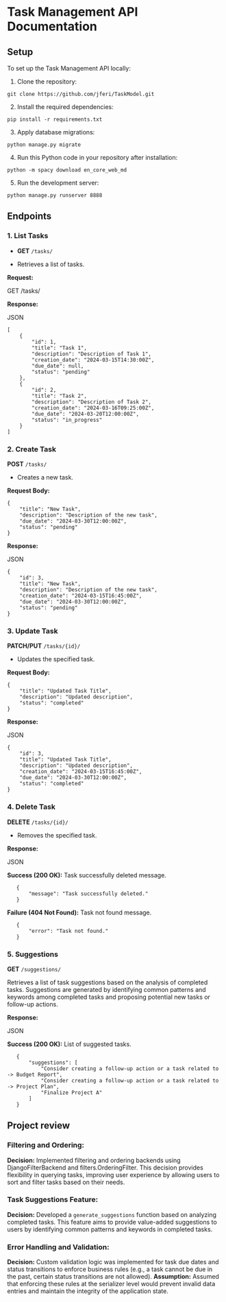 
# Task Management API Documentation

## Setup

To set up the Task Management API locally:

1. Clone the repository:

`git clone https://github.com/jferi/TaskModel.git`

2. Install the required dependencies:

`pip install -r requirements.txt`

3. Apply database migrations:

`python manage.py migrate`

4. Run this Python code in your repository after installation:

`python -m spacy download en_core_web_md`

5. Run the development server:

`python manage.py runserver 8888`




## Endpoints

### 1. List Tasks

- **GET** `/tasks/`

- Retrieves a list of tasks.

**Request:**

GET /tasks/

**Response:**

 JSON
 
    [
        {
            "id": 1,
            "title": "Task 1",
            "description": "Description of Task 1",
            "creation_date": "2024-03-15T14:30:00Z",
            "due_date": null,
            "status": "pending"
        },
        {
            "id": 2,
            "title": "Task 2",
            "description": "Description of Task 2",
            "creation_date": "2024-03-16T09:25:00Z",
            "due_date": "2024-03-20T12:00:00Z",
            "status": "in_progress"
        }
    ]


### 2. Create Task

**POST** `/tasks/`

- Creates a new task.

**Request Body:**



```
{
    "title": "New Task",
    "description": "Description of the new task",
    "due_date": "2024-03-30T12:00:00Z",
    "status": "pending"
}
```

**Response:**

JSON
```
{
	"id": 3,
	"title": "New Task",
	"description": "Description of the new task",
	"creation_date": "2024-03-15T16:45:00Z",
	"due_date": "2024-03-30T12:00:00Z",
	"status": "pending"
}
```

### 3. Update Task

**PATCH/PUT** `/tasks/{id}/`

- Updates the specified task.

**Request Body:**

```
{
    "title": "Updated Task Title",
    "description": "Updated description",
    "status": "completed"
}
```

**Response:**

JSON

```
{
    "id": 3,
    "title": "Updated Task Title",
    "description": "Updated description",
    "creation_date": "2024-03-15T16:45:00Z",
    "due_date": "2024-03-30T12:00:00Z",
    "status": "completed"
}
```

   ### 4. Delete Task

   **DELETE** `/tasks/{id}/`

   - Removes the specified task.

   **Response:**

JSON

   **Success (200 OK):** Task successfully deleted message.

       {
           "message": "Task successfully deleted."
       }

   **Failure (404 Not Found):** Task not found message.

       {
           "error": "Task not found."
       }

   ### 5. Suggestions

   **GET** `/suggestions/`

   Retrieves a list of task suggestions based on the analysis of completed tasks. Suggestions are generated by identifying common patterns and keywords among completed tasks and proposing potential new tasks or follow-up actions.

   **Response:**

JSON

   **Success (200 OK):** List of suggested tasks.

       {
           "suggestions": [
               "Consider creating a follow-up action or a task related to -> Budget Report",
               "Consider creating a follow-up action or a task related to -> Project Plan",
               "Finalize Project A"
           ]
       }


   ## Project review

   ### Filtering and Ordering:
   **Decision:** Implemented filtering and ordering backends using DjangoFilterBackend and filters.OrderingFilter. This decision provides flexibility in querying tasks, improving user experience by allowing users to sort and filter tasks based on their needs.

   ### Task Suggestions Feature:
   **Decision:** Developed a `generate_suggestions` function based on analyzing completed tasks. This feature aims to provide value-added suggestions to users by identifying common patterns and keywords in completed tasks.

   ### Error Handling and Validation:
   **Decision:** Custom validation logic was implemented for task due dates and status transitions to enforce business rules (e.g., a task cannot be due in the past, certain status transitions are not allowed).
   **Assumption:** Assumed that enforcing these rules at the serializer level would prevent invalid data entries and maintain the integrity of the application state.
